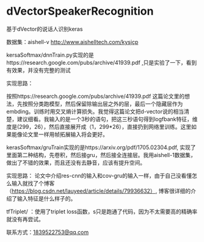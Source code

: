 # dVectorSpeakerRecognition
基于dVector的说话人识别keras


  
  
数据集：aishell-v http://www.aishelltech.com/kysjcp

kersaSoftmax/dnnTrain.py实现的是https://research.google.com/pubs/archive/41939.pdf ,只是实验了一下，看到有效果，并没有完整的测试

实现思路：

  按照https://research.google.com/pubs/archive/41939.pdf 这篇论文里的想法，先按照分类跑模型，然后保留除输出层之外的层，最后一个隐藏层作为embding。训练时用交叉熵计算损失。我觉得这篇论文把d-vector说的相当清楚，建议细看。我输入的是一个3秒的语句，把这三秒语句得到logfbank特征，维度是(299，26），然后直接展开成（1，299*26），直接扔到网络里训练。这里如果能像论文里一样用帧拓展输入将会更好。
  
kerasSoftmax/gruTrain实现的是https://arxiv.org/pdf/1705.02304.pdf, 实现了里面第二种结构，先卷积，然后接gru，然后接全连接层。我用aishell-1数据集，做出了不错的效果，而且还没有去静音，应该有提升空间。

实现思路：
  论文中介绍res-cnn的输入和cov-gru的输入一样，由于自己没看懂怎么输入就找了个博客（https://blog.csdn.net/lauyeed/article/details/79936632）,  博客很详细的介绍了输入特征是什么样子的。
  
tfTriplet/ ：使用了triplet loss函数，s只是跑通了代码，因为不太需要高的精确率就没有再尝试。

联系方式：1839522753@qq.com
